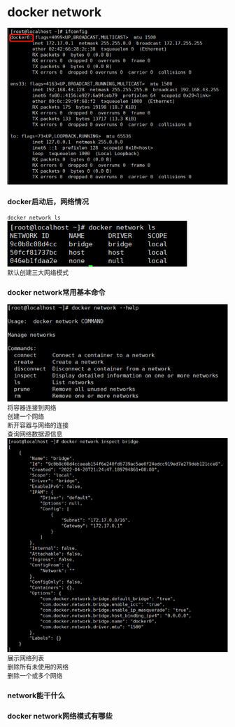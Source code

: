 # docker network
![img_118.png](img_118.png)    
### docker启动后，网络情况  
``docker network ls``  
![img_119.png](img_119.png)     
默认创建三大网络模式  

### docker network常用基本命令    
![img_120.png](img_120.png)   
将容器连接到网络     
创建一个网络    
断开容器与网络的连接    
查询网络数据源信息   
![img_122.png](img_122.png)    
展示网络列表    
删除所有未使用的网络    
删除一个或多个网络   
### network能干什么  

### docker network网络模式有哪些  
